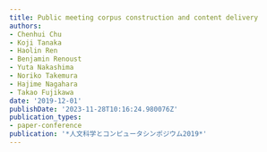 ```yaml
---
title: Public meeting corpus construction and content delivery
authors:
- Chenhui Chu
- Koji Tanaka
- Haolin Ren
- Benjamin Renoust
- Yuta Nakashima
- Noriko Takemura
- Hajime Nagahara
- Takao Fujikawa
date: '2019-12-01'
publishDate: '2023-11-28T10:16:24.980076Z'
publication_types:
- paper-conference
publication: '*人文科学とコンピュータシンポジウム2019*'
---
```

